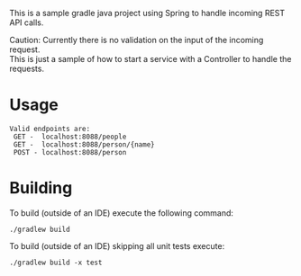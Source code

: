 This is a sample gradle java project using Spring to handle incoming REST API calls.

Caution: Currently there is no validation on the input of the incoming request.  
This is just a sample of how to start a service with a Controller to handle the requests.

# Usage

```
Valid endpoints are:
 GET -  localhost:8088/people
 GET -  localhost:8088/person/{name}
 POST - localhost:8088/person
 ```

# Building

To build (outside of an IDE) execute the following command:

```
./gradlew build
```

To build (outside of an IDE) skipping all unit tests execute:

```
./gradlew build -x test
```